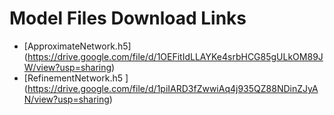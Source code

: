 # Model Files Download Links

- [ApproximateNetwork.h5]  (https://drive.google.com/file/d/1OEFitIdLLAYKe4srbHCG85gULkOM89JW/view?usp=sharing) 
- [RefinementNetwork.h5 ]  (https://drive.google.com/file/d/1piIARD3fZwwiAq4j935QZ88NDinZJyAN/view?usp=sharing) 
